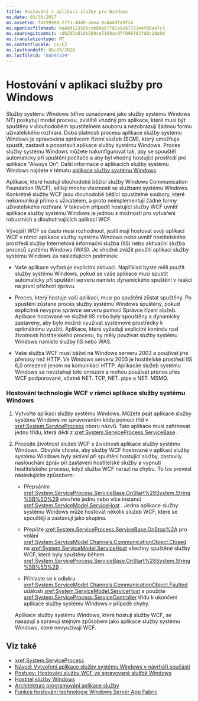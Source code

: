 ```yaml
---
title: Hostování v aplikaci služby pro Windows
ms.date: 03/30/2017
ms.assetid: f4199998-27f3-4dd9-aee4-0a4addfa9f24
ms.openlocfilehash: ba49d123508ceb8da677d1e9c67721e4f86aa7c3
ms.sourcegitcommit: cdb295dd1db589ce5169ac9ff096f01fd0c2da9d
ms.translationtype: MT
ms.contentlocale: cs-CZ
ms.lasthandoff: 06/09/2020
ms.locfileid: "84597329"
---
```

# <a name="hosting-in-a-windows-service-application"></a>Hostování v aplikaci služby pro Windows
Služby systému Windows (dříve označované jako služby systému Windows NT) poskytují model procesu, zvláště vhodný pro aplikace, které musí být spuštěny v dlouhodobém spustitelném souboru a nezobrazují žádnou formu uživatelského rozhraní. Doba platnosti procesu aplikace služby systému Windows je spravována správcem řízení služeb (SCM), který umožňuje spustit, zastavit a pozastavit aplikace služby systému Windows. Proces služby systému Windows můžete nakonfigurovat tak, aby se spouštěl automaticky při spuštění počítače a aby byl vhodný hostující prostředí pro aplikace "Always On". Další informace o aplikacích služby systému Windows najdete v tématu [aplikace služby systému Windows](https://go.microsoft.com/fwlink/?LinkId=89450).  
  
 Aplikace, které hostují dlouhodobě běžící služby Windows Communication Foundation (WCF), sdílejí mnoho vlastností se službami systému Windows. Konkrétně služby WCF jsou dlouhodobě běžící spustitelné soubory, které nekomunikují přímo s uživatelem, a proto neimplementují žádné formy uživatelského rozhraní. V takovém případě hostující služby WCF uvnitř aplikace služby systému Windows je jednou z možností pro vytváření robustních a dlouhotrvajících aplikací WCF.  
  
 Vývojáři WCF se často musí rozhodnout, jestli mají hostovat svoji aplikaci WCF v rámci aplikace služby systému Windows nebo uvnitř hostitelského prostředí služby Internetová informační služba (IIS) nebo aktivační služba procesů systému Windows (WAS). Je vhodné zvážit použití aplikací služby systému Windows za následujících podmínek:  
  
- Vaše aplikace vyžaduje explicitní aktivaci. Například byste měli použít služby systému Windows, pokud se vaše aplikace musí spustit automaticky při spuštění serveru namísto dynamického spuštění v reakci na první příchozí zprávu.  
  
- Proces, který hostuje vaši aplikaci, musí po spuštění zůstat spuštěný. Po spuštění zůstane proces služby systému Windows spuštěný, pokud explicitně nevypne správce serveru pomocí Správce řízení služeb. Aplikace hostované ve službě IIS nebo byly spouštěny a dynamicky zastaveny, aby bylo možné využívat systémové prostředky k optimálnímu využití. Aplikace, které vyžadují explicitní kontrolu nad životností hostitelského procesu, by měly používat služby systému Windows namísto služby IIS nebo WAS.  
  
- Vaše služba WCF musí běžet na Windows serveru 2003 a používat jiné přenosy než HTTP. Ve Windows serveru 2003 je hostitelské prostředí IIS 6,0 omezené jenom na komunikaci HTTP. Aplikacím služeb systému Windows se nevztahují toto omezení a mohou používat přenos přes WCF podporované, včetně NET. TCP, NET. pipe a NET. MSMQ.  
  
### <a name="to-host-wcf-inside-of-a-windows-service-application"></a>Hostování technologie WCF v rámci aplikace služby systému Windows  
  
1. Vytvořte aplikaci služby systému Windows. Můžete psát aplikace služby systému Windows ve spravovaném kódu pomocí tříd v <xref:System.ServiceProcess> oboru názvů. Tato aplikace musí zahrnovat jednu třídu, která dědí z <xref:System.ServiceProcess.ServiceBase> .  
  
2. Propojte životnost služeb WCF s životností aplikace služby systému Windows. Obvykle chcete, aby služby WCF hostované v aplikaci služby systému Windows byly aktivní při spuštění hostující služby, zastavily naslouchání zpráv při zastavení hostitelské služby a vypnutí hostitelského procesu, když služba WCF narazí na chybu. To lze provést následujícím způsobem:  
  
    - Přepsáním <xref:System.ServiceProcess.ServiceBase.OnStart%28System.String%5B%5D%29> otevřete jednu nebo více instancí <xref:System.ServiceModel.ServiceHost> . Jedna aplikace služby systému Windows může hostovat několik služeb WCF, které se spouštějí a zastavují jako skupina.  
  
    - Přepište <xref:System.ServiceProcess.ServiceBase.OnStop%2A> pro volání <xref:System.ServiceModel.Channels.CommunicationObject.Closed> na <xref:System.ServiceModel.ServiceHost> všechny spuštěné služby WCF, které byly spuštěny během <xref:System.ServiceProcess.ServiceBase.OnStart%28System.String%5B%5D%29> .  
  
    - Přihlaste se k odběru <xref:System.ServiceModel.Channels.CommunicationObject.Faulted> události <xref:System.ServiceModel.ServiceHost> a použijte <xref:System.ServiceProcess.ServiceController> třídu k ukončení aplikace služby systému Windows v případě chyby.  
  
     Aplikace služby systému Windows, které hostují služby WCF, se nasazují a spravují stejným způsobem jako aplikace služby systému Windows, které nevyužívají WCF.  
  
## <a name="see-also"></a>Viz také

- <xref:System.ServiceProcess>
- [Návod: Vytvoření aplikace služby systému Windows v návrháři součástí](https://go.microsoft.com/fwlink/?LinkId=94875)
- [Postupy: Hostování služby WCF ve spravované službě Windows](how-to-host-a-wcf-service-in-a-managed-windows-service.md)
- [Hostitel služby Windows](../samples/windows-service-host.md)
- [Architektura programování aplikace služby](https://go.microsoft.com/fwlink/?LinkId=94876)
- [Funkce hostování technologie Windows Server App Fabric](https://docs.microsoft.com/previous-versions/appfabric/ee677189(v=azure.10))
